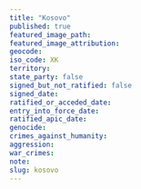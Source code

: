 ```yaml
---
title: "Kosovo"
published: true
featured_image_path:
featured_image_attribution:
geocode:
iso_code: XK
territory:
state_party: false
signed_but_not_ratified: false
signed_date:
ratified_or_acceded_date:
entry_into_force_date:
ratified_apic_date:
genocide:
crimes_against_humanity:
aggression:
war_crimes:
note:
slug: kosovo
---
```

